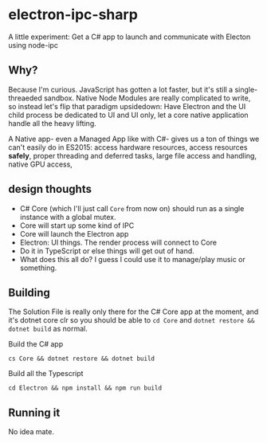 # electron-ipc-sharp
A little experiment: Get a C# app to launch and communicate with Electon using node-ipc

## Why?
Because I'm curious.  JavaScript has gotten a lot faster, but it's still a single-threaeded sandbox.  Native Node Modules are really complicated to write, so instead let's flip that paradigm upsidedown: Have Electron and the UI child process be dedicated to UI and UI only, let a core native application handle all the heavy lifting.

A Native app- even a Managed App like with C#- gives us a ton of things we can't easily do in ES2015: access hardware resources, access resources **safely**, proper threading and deferred tasks, large file access and handling, native GPU access,

## design thoughts
- C# Core (which I'll just call `Core` from now on) should run as a single instance with a global mutex.
- Core will start up some kind of IPC
- Core will launch the Electron app
- Electron: UI things.  The render process will connect to Core
- Do it in TypeScript or else things will get out of hand.
- What does this all do?  I guess I could use it to manage/play music or something.

## Building
The Solution File is really only there for the C# Core app at the moment, and it's dotnet core clr so you should be able to `cd Core` and `dotnet restore && dotnet build` as normal.

Build the C# app
```
cs Core && dotnet restore && dotnet build
```
Build all the Typescript
```
cd Electron && npm install && npm run build
```

## Running it
No idea mate.
